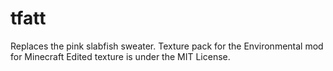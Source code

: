# tfatt
Replaces the pink slabfish sweater.
Texture pack for the Environmental mod for Minecraft
Edited texture is under the MIT License.
